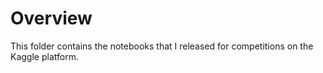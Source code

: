 # Overview

This folder contains the notebooks that I released for competitions on the Kaggle platform.
